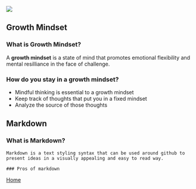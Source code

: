![](https://cdn.cnn.com/cnnnext/dam/assets/150103074330-hubble-space-background-2-large-169.jpg)

## Growth Mindset

### What is Growth Mindset?
  A **growth mindset** is a state of mind that promotes emotional flexibility and mental resilliance in the face of challenge.

### How do you stay in a growth mindset?

  - Mindful thinking is essential to a growth mindset
  - Keep track of thoughts that put you in a fixed mindset
  - Analyze the source of those thoughts
  
  
  ## Markdown
  
  ### What is Markdown?
    Markdown is a text styling syntax that can be used around github to present ideas in a visually appealing and easy to read way.
    
    ### Pros of markdown

[Home](README.md)

